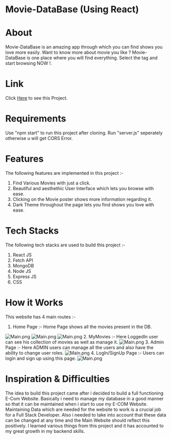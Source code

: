 # <h1>Movie-DataBase (Using React)</h1>

# About

Movie-DataBase is an amazing app through which you can find shows you love more easily. Want to know more about movie you like ? Movie-DataBase is one place where you will find everything. Select the tag and start browsing NOW !.

# Link 

Click&nbsp;<a href="https://dashing-seahorse-d8c84b.netlify.app/">Here</a>&nbsp;to see this Project.

# Requirements

Use "npm start" to run this project after cloning. Run "server.js" seperately otherwise u will get CORS Error.

# Features

 The following features are implemented in this project :-
        <ol>
            <li>Find Various Movies with just a click.</li>
            <li>Beautiful and aesthethic User Interface which lets you browse with ease.</li>
            <li>Clicking on the Movie poster shows more information regarding it.</li>
            <li>Dark Theme throughout the page lets you find shows you love with ease.</li>
        </ol>
        
# Tech Stacks     

The following tech stacks are used to build this project :-
        <ol>
            <li>React JS</li>
            <li>Fetch API</li>
            <li>MongoDB</li>
            <li>Node JS</li>
            <li>Express JS</li>
            <li>CSS</li>
        </ol>
        
# How it Works
This website has 4 main routes :-
1. Home Page :- Home Page shows all the movies present in the DB.
 <img src="https://i.imgur.com/DNCffim.png" alt="Main.png">
 <img src="https://i.imgur.com/ufK8LDH.png" alt="Main.png">
 <img src="https://i.imgur.com/NMXMLVV.png" alt="Main.png">
2. MyMovies :- Here LoggedIn user can see his collection of movies as well as manage it.
 <img src="https://i.imgur.com/NMXMLVV.png" alt="Main.png">
3. Admin Page :- Here ADMIN users can manage all the users and also have the ability to change user roles.
 <img src="https://i.imgur.com/NMXMLVV.png" alt="Main.png">
4. LogIn/SignUp Page :- Users can login and sign up using this page.
 <img src="https://i.imgur.com/NMXMLVV.png" alt="Main.png">
 
# Inspiration & Difficulties
The idea to build this project came after i decided to build a full functioning E-Com Website. Basically i need to manage my database in a good manner so that it can be maintained when i start to use my E-COM Website. Maintaining Data which are needed for the website to work is a crucial job for a Full Stack Developer. Also i needed to take into account that these data can be changed at any time and the Main Website should reflect this positively. I learned various things from this project and it has accounted to my great growth in my backend skills. 
 

